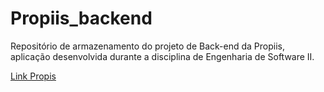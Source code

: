 # Propiis_backend
Repositório de armazenamento do projeto de Back-end da Propiis, aplicação desenvolvida durante a disciplina de Engenharia de Software II.

[Link Propis](https://github.com/ES2-UFPI/Propiis)
